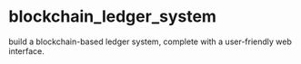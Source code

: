 # blockchain_ledger_system
build a blockchain-based ledger system, complete with a user-friendly web interface.
